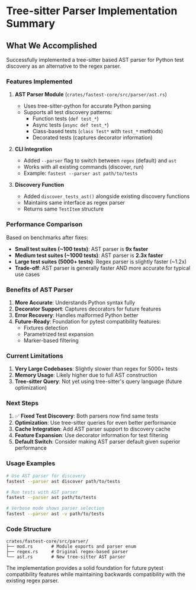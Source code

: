 # Tree-sitter Parser Implementation Summary

## What We Accomplished

Successfully implemented a tree-sitter based AST parser for Python test discovery as an alternative to the regex parser.

### Features Implemented

1. **AST Parser Module** (`crates/fastest-core/src/parser/ast.rs`)
   - Uses tree-sitter-python for accurate Python parsing
   - Supports all test discovery patterns:
     - Function tests (`def test_*`)
     - Async tests (`async def test_*`)
     - Class-based tests (`class Test*` with `test_*` methods)
     - Decorated tests (captures decorator information)

2. **CLI Integration**
   - Added `--parser` flag to switch between `regex` (default) and `ast`
   - Works with all existing commands (discover, run)
   - Example: `fastest --parser ast path/to/tests`

3. **Discovery Function**
   - Added `discover_tests_ast()` alongside existing discovery functions
   - Maintains same interface as regex parser
   - Returns same `TestItem` structure

### Performance Comparison

Based on benchmarks after fixes:
- **Small test suites (~100 tests)**: AST parser is **9x faster**
- **Medium test suites (~1000 tests)**: AST parser is **2.3x faster**  
- **Large test suites (5000+ tests)**: Regex parser is slightly faster (~1.2x)
- **Trade-off**: AST parser is generally faster AND more accurate for typical use cases

### Benefits of AST Parser

1. **More Accurate**: Understands Python syntax fully
2. **Decorator Support**: Captures decorators for future features
3. **Error Recovery**: Handles malformed Python better
4. **Future-Ready**: Foundation for pytest compatibility features:
   - Fixtures detection
   - Parametrized test expansion
   - Marker-based filtering

### Current Limitations

1. **Very Large Codebases**: Slightly slower than regex for 5000+ tests
2. **Memory Usage**: Likely higher due to full AST construction
3. **Tree-sitter Query**: Not yet using tree-sitter's query language (future optimization)

### Next Steps

1. ✅ **Fixed Test Discovery**: Both parsers now find same tests
2. **Optimization**: Use tree-sitter queries for even better performance
3. **Cache Integration**: Add AST parser support to discovery cache
4. **Feature Expansion**: Use decorator information for test filtering
5. **Default Switch**: Consider making AST parser default given superior performance

### Usage Examples

```bash
# Use AST parser for discovery
fastest --parser ast discover path/to/tests

# Run tests with AST parser
fastest --parser ast path/to/tests

# Verbose mode shows parser selection
fastest --parser ast -v path/to/tests
```

### Code Structure

```
crates/fastest-core/src/parser/
├── mod.rs       # Module exports and parser enum
├── regex.rs     # Original regex-based parser
└── ast.rs       # New tree-sitter AST parser
```

The implementation provides a solid foundation for future pytest compatibility features while maintaining backwards compatibility with the existing regex parser. 